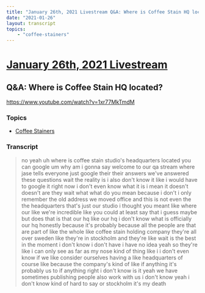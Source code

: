 ```yaml
---
title: "January 26th, 2021 Livestream Q&A: Where is Coffee Stain HQ located?"
date: "2021-01-26"
layout: transcript
topics:
    - "coffee-stainers"
---
```

# [January 26th, 2021 Livestream](../2021-01-26.md)
## Q&A: Where is Coffee Stain HQ located?
https://www.youtube.com/watch?v=1xr77MkTmdM

### Topics
* [Coffee Stainers](../topics/coffee-stainers.md)

### Transcript

> no yeah uh where is coffee stain studio's headquarters located you can google um why am i gonna say welcome to our qa stream where jase tells everyone just google their their answers we've answered these questions wait the reality is i also don't know it like i would have to google it right now i don't even know what it is i mean it doesn't doesn't are they wait what what do you mean because i don't i only remember the old address we moved office and this is not even the the headquarters that's just our studio i thought you meant like where our like we're incredible like you could at least say that i guess maybe but does that is that our hq like our hq i don't know what is officially our hq honestly because it's probably because all the people are that are part of like the whole like coffee stain holding company they're all over sweden like they're in stockholm and they're like wait is the best in the moment i don't know i don't have i have no idea yeah so they're like i can only see as far as my nose kind of thing like i i don't even know if we like consider ourselves having a like headquarters of course like because the company's kind of like if anything it's probably us to if anything right i don't know is it yeah we have sometimes publishing people also work with us i don't know yeah i don't know kind of hard to say or stockholm it's my death
